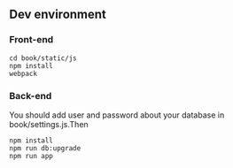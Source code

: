## Dev environment
### Front-end

```
cd book/static/js
npm install
webpack
```

### Back-end

You should add user and password about your database in book/settings.js.Then
```
npm install
npm run db:upgrade
npm run app
```
